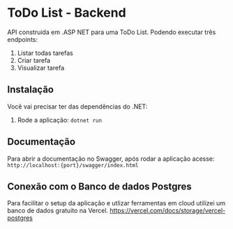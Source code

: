 # ToDo List - Backend
API construída em .ASP NET para uma ToDo List.
Podendo executar três endpoints:
1. Listar todas tarefas
2. Criar tarefa
3. Visualizar tarefa

## Instalação
Você vai precisar ter das dependências do .NET:
1. Rode a aplicação: `dotnet run`

## Documentação
Para abrir a documentação no Swagger, após rodar a aplicação acesse:
`http://localhost:{port}/swagger/index.html`

## Conexão com o Banco de dados Postgres
Para facilitar o setup da aplicação e utlizar ferramentas em cloud utilizei um banco de dados gratuito na Vercel.
https://vercel.com/docs/storage/vercel-postgres